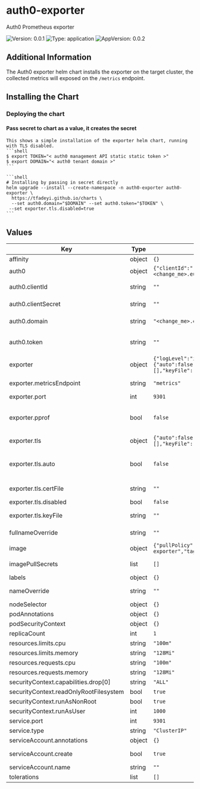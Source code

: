 # auth0-exporter

Auth0 Prometheus exporter

![Version: 0.0.1](https://img.shields.io/badge/Version-0.0.1-informational?style=flat-square) ![Type: application](https://img.shields.io/badge/Type-application-informational?style=flat-square) ![AppVersion: 0.0.2](https://img.shields.io/badge/AppVersion-0.0.2-informational?style=flat-square)

## Additional Information

The Auth0 exporter helm chart installs the exporter on the target cluster, the collected metrics will exposed
on the `/metrics` endpoint.

## Installing the Chart

### Deploying the chart

#### Pass secret to chart as a value, it creates the secret
    This shows a simple installation of the exporter helm chart, running with TLS disabled.
    ```shell
    $ export TOKEN="< auth0 management API static static token >"
    $ export DOMAIN="< auth0 tenant domain >"
    ```

    ```shell
    # Installing by passing in secret directly
    helm upgrade --install --create-namespace -n auth0-exporter auth0-exporter \
      https://tfadeyi.github.io/charts \
      --set auth0.domain="$DOMAIN" --set auth0.token="$TOKEN" \
     --set exporter.tls.disabled=true
    ```

## Values

| Key | Type | Default | Description |
|-----|------|---------|-------------|
| affinity | object | `{}` |  |
| auth0 | object | `{"clientId":"","clientSecret":"","createSecret":true,"domain":"<change_me>.eu.auth0.com","secretName":"auth0-credentials","token":""}` | Exporter's Auth0 client configuration |
| auth0.clientId | string | `""` | Auth0 management api client-id. (do not set if static token is already set) |
| auth0.clientSecret | string | `""` | Auth0 management api client-secret. (do not set if static token is already set) |
| auth0.domain | string | `"<change_me>.eu.auth0.com"` | Auth0 tenant's domain. (i.e: <tenant_name>.eu.auth0.com) |
| auth0.token | string | `""` | Auth0 management api static token. (the token can be used instead of client credentials) |
| exporter | object | `{"logLevel":"info","metricsEndpoint":"metrics","namespace":"","port":9301,"pprof":false,"tls":{"auto":false,"certFile":"","createSecret":false,"disabled":false,"hosts":[],"keyFile":"","secretKey":"","secretName":""}}` | Exporter's configuration |
| exporter.metricsEndpoint | string | `"metrics"` | URL Path under which to expose the collected auth0 metrics. |
| exporter.port | int | `9301` | Port where the server will listen. |
| exporter.pprof | bool | `false` | Enabled pprof profiling on the exporter on port :6060. (help: https://jvns.ca/blog/2017/09/24/profiling-go-with-pprof/) |
| exporter.tls | object | `{"auto":false,"certFile":"","createSecret":false,"disabled":false,"hosts":[],"keyFile":"","secretKey":"","secretName":""}` | Exporter's TLS configuration |
| exporter.tls.auto | bool | `false` | Allow the exporter to use autocert to renew its certificates with letsencrypt. (can only be used if the exporter is publicly accessible by the internet) |
| exporter.tls.certFile | string | `""` | The certificate file for the exporter TLS connection. |
| exporter.tls.disabled | bool | `false` | Run exporter without TLS. |
| exporter.tls.keyFile | string | `""` | The key file for the exporter TLS connection. |
| fullnameOverride | string | `""` | Helm default setting, use this to shorten install name |
| image | object | `{"pullPolicy":"IfNotPresent","repository":"ghcr.io/tfadeyi/auth0-simple-exporter","tag":"v0.0.1"}` | image settings |
| imagePullSecrets | list | `[]` | specify credentials if pulling from a customer registry |
| labels | object | `{}` |  |
| nameOverride | string | `""` | Helm default setting to override release name, leave blank |
| nodeSelector | object | `{}` |  |
| podAnnotations | object | `{}` |  |
| podSecurityContext | object | `{}` |  |
| replicaCount | int | `1` |  |
| resources.limits.cpu | string | `"100m"` |  |
| resources.limits.memory | string | `"128Mi"` |  |
| resources.requests.cpu | string | `"100m"` |  |
| resources.requests.memory | string | `"128Mi"` |  |
| securityContext.capabilities.drop[0] | string | `"ALL"` |  |
| securityContext.readOnlyRootFilesystem | bool | `true` |  |
| securityContext.runAsNonRoot | bool | `true` |  |
| securityContext.runAsUser | int | `1000` |  |
| service.port | int | `9301` |  |
| service.type | string | `"ClusterIP"` |  |
| serviceAccount.annotations | object | `{}` | Annotations to add to the service account |
| serviceAccount.create | bool | `true` | Specifies whether a service account should be created |
| serviceAccount.name | string | `""` |  |
| tolerations | list | `[]` |  |

